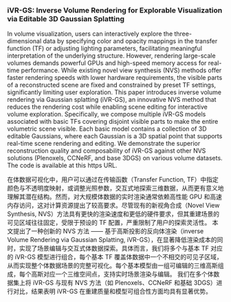 ### iVR-GS: Inverse Volume Rendering for Explorable Visualization via Editable 3D Gaussian Splatting

In volume visualization, users can interactively explore the three-dimensional data by specifying color and opacity mappings in the transfer function (TF) or adjusting lighting parameters, facilitating meaningful interpretation of the underlying structure. However, rendering large-scale volumes demands powerful GPUs and high-speed memory access for real-time performance. While existing novel view synthesis (NVS) methods offer faster rendering speeds with lower hardware requirements, the visible parts of a reconstructed scene are fixed and constrained by preset TF settings, significantly limiting user exploration. This paper introduces inverse volume rendering via Gaussian splatting (iVR-GS), an innovative NVS method that reduces the rendering cost while enabling scene editing for interactive volume exploration. Specifically, we compose multiple iVR-GS models associated with basic TFs covering disjoint visible parts to make the entire volumetric scene visible. Each basic model contains a collection of 3D editable Gaussians, where each Gaussian is a 3D spatial point that supports real-time scene rendering and editing. We demonstrate the superior reconstruction quality and composability of iVR-GS against other NVS solutions (Plenoxels, CCNeRF, and base 3DGS) on various volume datasets. The code is available at this https URL.

在体数据可视化中，用户可以通过在传输函数（Transfer Function, TF）中指定颜色与不透明度映射，或调整光照参数，交互式地探索三维数据，从而更有意义地理解其潜在结构。然而，对大规模体数据的实时渲染通常依赖高性能 GPU 和高速内存访问，这对计算资源提出了较高要求。尽管现有的新视角合成（Novel View Synthesis, NVS）方法具有更快的渲染速度和更低的硬件要求，但其重建场景的可见区域往往固定，受限于预设的 TF 配置，严重限制了用户的探索灵活性。
本文提出了一种创新的 NVS 方法 —— 基于高斯投影的反向体渲染（inverse Volume Rendering via Gaussian Splatting, iVR-GS），在显著降低渲染成本的同时，实现了场景编辑与交互式体数据探索。具体而言，我们将多个与基本 TF 对应的 iVR-GS 模型进行组合，每个基本 TF 覆盖体数据中一个不相交的可见子区域，从而实现整个体数据场景的完整可视化。每个基本模型由一组可编辑的三维高斯组成，每个高斯对应一个三维空间点，支持实时场景渲染与编辑。
我们在多个体数据集上将 iVR-GS 与现有 NVS 方法（如 Plenoxels、CCNeRF 和基础 3DGS）进行对比，结果表明 iVR-GS 在重建质量和模型可组合性方面均具有显著优势。
